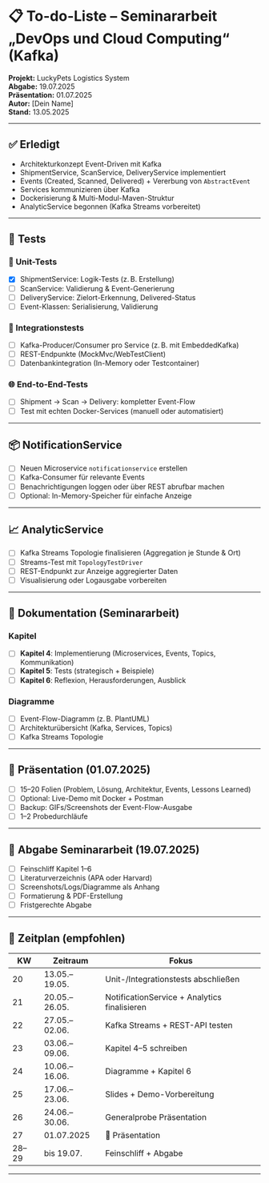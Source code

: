 # 📋 To-do-Liste – Seminararbeit „DevOps und Cloud Computing“ (Kafka)

**Projekt:** LuckyPets Logistics System  
**Abgabe:** 19.07.2025  
**Präsentation:** 01.07.2025  
**Autor:** [Dein Name]  
**Stand:** 13.05.2025

---

## ✅ Erledigt

- Architekturkonzept Event-Driven mit Kafka
- ShipmentService, ScanService, DeliveryService implementiert
- Events (Created, Scanned, Delivered) + Vererbung von `AbstractEvent`
- Services kommunizieren über Kafka
- Dockerisierung & Multi-Modul-Maven-Struktur
- AnalyticService begonnen (Kafka Streams vorbereitet)

---

## 🧪 Tests

### 🧱 Unit-Tests
- [X] ShipmentService: Logik-Tests (z. B. Erstellung)
- [ ] ScanService: Validierung & Event-Generierung
- [ ] DeliveryService: Zielort-Erkennung, Delivered-Status
- [ ] Event-Klassen: Serialisierung, Validierung

### 🔄 Integrationstests
- [ ] Kafka-Producer/Consumer pro Service (z. B. mit EmbeddedKafka)
- [ ] REST-Endpunkte (MockMvc/WebTestClient)
- [ ] Datenbankintegration (In-Memory oder Testcontainer)

### 🌐 End-to-End-Tests
- [ ] Shipment → Scan → Delivery: kompletter Event-Flow
- [ ] Test mit echten Docker-Services (manuell oder automatisiert)

---

## 📦 NotificationService

- [ ] Neuen Microservice `notificationservice` erstellen
- [ ] Kafka-Consumer für relevante Events
- [ ] Benachrichtigungen loggen oder über REST abrufbar machen
- [ ] Optional: In-Memory-Speicher für einfache Anzeige

---

## 📈 AnalyticService

- [ ] Kafka Streams Topologie finalisieren (Aggregation je Stunde & Ort)
- [ ] Streams-Test mit `TopologyTestDriver`
- [ ] REST-Endpunkt zur Anzeige aggregierter Daten
- [ ] Visualisierung oder Logausgabe vorbereiten

---

## 📘 Dokumentation (Seminararbeit)

### Kapitel
- [ ] **Kapitel 4**: Implementierung (Microservices, Events, Topics, Kommunikation)
- [ ] **Kapitel 5**: Tests (strategisch + Beispiele)
- [ ] **Kapitel 6**: Reflexion, Herausforderungen, Ausblick

### Diagramme
- [ ] Event-Flow-Diagramm (z. B. PlantUML)
- [ ] Architekturübersicht (Kafka, Services, Topics)
- [ ] Kafka Streams Topologie

---

## 🎤 Präsentation (01.07.2025)

- [ ] 15–20 Folien (Problem, Lösung, Architektur, Events, Lessons Learned)
- [ ] Optional: Live-Demo mit Docker + Postman
- [ ] Backup: GIFs/Screenshots der Event-Flow-Ausgabe
- [ ] 1–2 Probedurchläufe

---

## 🧾 Abgabe Seminararbeit (19.07.2025)

- [ ] Feinschliff Kapitel 1–6
- [ ] Literaturverzeichnis (APA oder Harvard)
- [ ] Screenshots/Logs/Diagramme als Anhang
- [ ] Formatierung & PDF-Erstellung
- [ ] Fristgerechte Abgabe

---

## 📅 Zeitplan (empfohlen)

| KW  | Zeitraum        | Fokus                                    |
|-----|------------------|------------------------------------------|
| 20  | 13.05.–19.05.    | Unit-/Integrationstests abschließen      |
| 21  | 20.05.–26.05.    | NotificationService + Analytics finalisieren |
| 22  | 27.05.–02.06.    | Kafka Streams + REST-API testen          |
| 23  | 03.06.–09.06.    | Kapitel 4–5 schreiben                    |
| 24  | 10.06.–16.06.    | Diagramme + Kapitel 6                    |
| 25  | 17.06.–23.06.    | Slides + Demo-Vorbereitung               |
| 26  | 24.06.–30.06.    | Generalprobe Präsentation                |
| 27  | 01.07.2025       | 🎤 Präsentation                          |
| 28–29 | bis 19.07.     | Feinschliff + Abgabe                     |

---

